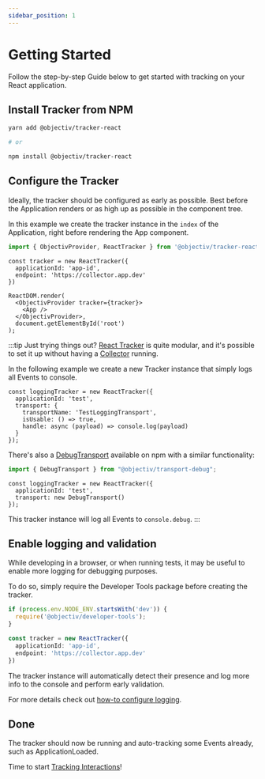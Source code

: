 ```yaml
---
sidebar_position: 1
---
```


# Getting Started

Follow the step-by-step Guide below to get started with tracking on your React application.

## Install Tracker from NPM

```bash
yarn add @objectiv/tracker-react

# or 

npm install @objectiv/tracker-react
```

## Configure the Tracker
Ideally, the tracker should be configured as early as possible. Best before the Application renders or as high up as possible in the component tree.

In this example we create the tracker instance in the `index` of the Application, right before rendering the App component.

```ts
import { ObjectivProvider, ReactTracker } from '@objectiv/tracker-react';
```

```tsx
const tracker = new ReactTracker({
  applicationId: 'app-id',
  endpoint: 'https://collector.app.dev'
})

ReactDOM.render(
  <ObjectivProvider tracker={tracker}>
    <App />
  </ObjectivProvider>,
  document.getElementById('root')
);
```

:::tip Just trying things out?
[React Tracker](/tracking/react/api-reference/ReactTracker.md) is quite modular, and it's possible to set it up without having a [Collector](/tracking/collector/getting-started.md) running.

In the following example we create a new Tracker instance that simply logs all Events to console.

```tsx
const loggingTracker = new ReactTracker({
  applicationId: 'test',
  transport: {
    transportName: 'TestLoggingTransport',
    isUsable: () => true,
    handle: async (payload) => console.log(payload)
  }
});
```

There's also a [DebugTransport](https://www.npmjs.com/package/@objectiv/transport-debug) available on npm with a similar functionality:

```ts
import { DebugTransport } from "@objectiv/transport-debug";
```

```tsx
const loggingTracker = new ReactTracker({
  applicationId: 'test',
  transport: new DebugTransport()
});
```

This tracker instance will log all Events to `console.debug`.
:::

## Enable logging and validation
While developing in a browser, or when running tests, it may be useful to enable more logging for debugging purposes.

To do so, simply require the Developer Tools package before creating the tracker. 

```ts
if (process.env.NODE_ENV.startsWith('dev')) {
  require('@objectiv/developer-tools');
}

const tracker = new ReactTracker({
  applicationId: 'app-id',
  endpoint: 'https://collector.app.dev'
})
```

The tracker instance will automatically detect their presence and log more info to the console and perform early validation.

For more details check out [how-to configure logging](/tracking/react/how-to-guides/configuring-logging.md).

## Done
The tracker should now be running and auto-tracking some Events already, such as ApplicationLoaded.

Time to start [Tracking Interactions](/tracking/react/how-to-guides/tracking-interactions.md)!
